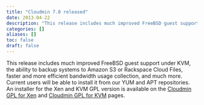 ```yaml
---
title: "Cloudmin 7.0 released"
date: 2013-04-22
description: "This release includes much improved FreeBSD guest support under KVM, the ability to backup..."
categories: []
aliases: []
toc: false
draft: false
---
```

This release includes much improved FreeBSD guest support under KVM, the ability to backup systems to Amazon S3 or Rackspace Cloud Files, faster and more efficient bandwidth usage collection, and much more. <br />
 Current users will be able to install it from our YUM and APT repositories. An installer for the Xen and KVM GPL version is available on the [Cloudmin GPL for Xen][1] and [Cloudmin GPL for KVM][2] pages.

  [1]: cinstall-xen.html
  [2]: cinstall-kvm.html
